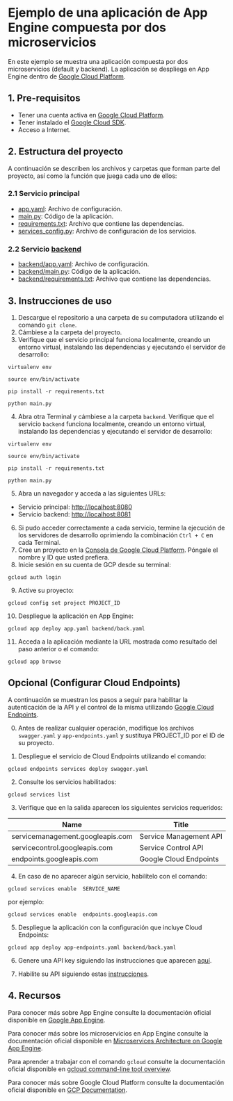 # Ejemplo de una aplicación de App Engine compuesta por dos microservicios

En este ejemplo se muestra una aplicación compuesta por dos microservicios (default y backend). La aplicación se despliega en App Engine dentro de [Google Cloud Platform](https://cloud.google.com/). 


## 1. Pre-requisitos

* Tener una cuenta activa en [Google Cloud Platform](https://cloud.google.com/).
* Tener instalado el [Google Cloud SDK](https://cloud.google.com/sdk/).
* Acceso a Internet.


## 2. Estructura del proyecto

A continuación se describen los archivos y carpetas que forman parte del proyecto, así como la función que juega cada uno de ellos:

### 2.1 Servicio principal

- [app.yaml](app.yaml): Archivo de configuración.
- [main.py](main.py): Código de la aplicación.
- [requirements.txt](requirements.txt): Archivo que contiene las dependencias.
- [services_config.py](services_config.py): Archivo de configuración de los servicios.

### 2.2 Servicio [backend](backend/)

- [backend/app.yaml](backend/app.yaml): Archivo de configuración.
- [backend/main.py](backend/main.py): Código de la aplicación.
- [backend/requirements.txt](backend/requirements.txt): Archivo que contiene las dependencias.


## 3. Instrucciones de uso

1. Descargue el repositorio a una carpeta de su computadora utilizando el comando `git clone`.
2. Cámbiese a la carpeta del proyecto.
3. Verifique que el servicio principal funciona localmente, creando un entorno virtual, instalando las dependencias y ejecutando el servidor de desarrollo:

`virtualenv env`

`source env/bin/activate`

`pip install -r requirements.txt`

`python main.py`

4. Abra otra Terminal y cámbiese a la carpeta `backend`. Verifique que el servicio `backend` funciona localmente, creando un entorno virtual, instalando las dependencias y ejecutando el servidor de desarrollo:

`virtualenv env`                                                       

`source env/bin/activate`

`pip install -r requirements.txt`

`python main.py`

5. Abra un navegador y acceda a las siguientes URLs:
- Servicio principal: [http://localhost:8080](http://localhost:8080) 
- Servicio backend: [http://localhost:8081](http://localhost:8081)

6. Si pudo acceder correctamente a cada servicio, termine la ejecución de los servidores de desarrollo oprimiendo la combinación `Ctrl + C` en cada Terminal.
7. Cree un proyecto en la [Consola de Google Cloud Platform](https://console.cloud.google.com). Póngale el nombre y ID que usted prefiera.
8. Inicie sesión en su cuenta de GCP desde su terminal:

`gcloud auth login`

9. Active su proyecto:

`gcloud config set project PROJECT_ID`

10. Despliegue la aplicación en App Engine:

`gcloud app deploy app.yaml backend/back.yaml`

11. Acceda a la aplicación mediante la URL mostrada como resultado del paso anterior o el comando:

`gcloud app browse`

## Opcional (Configurar Cloud Endpoints)

A continuación se muestran los pasos a seguir para habilitar la autenticación de la API y el control de la misma utilizando [Google Cloud Endpoints](https://cloud.google.com/endpoints).

0. Antes de realizar cualquier operación, modifique los archivos `swagger.yaml` y `app-endpoints.yaml` y sustituya PROJECT_ID por el ID de su proyecto.

1. Despliegue el servicio de Cloud Endpoints utilizando el comando:

`gcloud endpoints services deploy swagger.yaml`

2. Consulte los servicios habilitados:

`gcloud services list`

3. Verifique que en la salida aparecen los siguientes servicios requeridos:

| Name                             | Title                  |
|----------------------------------|------------------------|
| servicemanagement.googleapis.com | Service Management API |
| servicecontrol.googleapis.com    | Service Control API    |
| endpoints.googleapis.com         | Google Cloud Endpoints |

4. En caso de no aparecer algún servicio, habilítelo con el comando:

`gcloud services enable  SERVICE_NAME`

por ejemplo:

`gcloud services enable  endpoints.googleapis.com`

5. Despliegue la aplicación con la configuración que incluye Cloud Endpoints:

`gcloud app deploy app-endpoints.yaml backend/back.yaml`

6. Genere una API key siguiendo las instrucciones que aparecen [aquí](https://cloud.google.com/docs/authentication/api-keys#creating_an_api_key).

7. Habilite su API siguiendo estas [instrucciones](https://cloud.google.com/endpoints/docs/openapi/enable-api).


## 4. Recursos

Para conocer más sobre App Engine consulte la documentación oficial disponible en  [Google App Engine](https://cloud.google.com/appengine/).

Para conocer más sobre los microservicios en App Engine consulte la documentación oficial disponible en  [Microservices Architecture on Google App Engine](https://cloud.google.com/appengine/docs/standard/python/microservices-on-app-engine).

Para aprender a trabajar con el comando `gcloud` consulte la documentación oficial disponible en [gcloud command-line tool overview](
https://cloud.google.com/sdk/gcloud/).

Para conocer más sobre Google Cloud Platform consulte la documentación oficial disponible en  [GCP Documentation](https://cloud.google.com/docs/).
